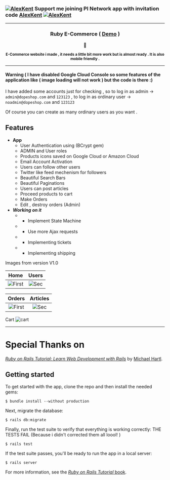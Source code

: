 ### [![AlexKent](https://user-images.githubusercontent.com/20374208/75432997-f5422100-5957-11ea-87a2-164eb98d83ef.png)](https://www.minepi.com/AlexKent) Support me joining PI Network app with invitation code [AlexKent](https://www.minepi.com/AlexKent) [![AlexKent](https://user-images.githubusercontent.com/20374208/75432997-f5422100-5957-11ea-87a2-164eb98d83ef.png)](https://www.minepi.com/AlexKent)

---

<h3 align="center" > Ruby E-Commerce ( <a href="https://dopeshop.herokuapp.com" target="_blank">Demo</a> )</h3>
<p align="center">
💎
</p>
<p align="center">
<sup>
<b>E-Commerce website i made , it needs a little bit more work but is almost ready . It is also mobile friendly . </b>
</sup>
</p>

---


#### Warning ( I have disabled Google Cloud Console so some features of the application like ( image loading will not work ) but the code is there :)

I have added some accounts just for checking , so to log in as admin -> ```admin@dopeshop.com``` and ```123123``` , 
to log in as ordinary user -> ```noadmin@dopeshop.com``` and ```123123```

Of course you can create as many ordinary users as you want .

## Features
- **App**
  - User Authentication using  (BCrypt gem)
  - ADMIN and User roles 
  - Products icons saved on Google Cloud or Amazon Cloud
  - Email Account Activation
  - Users can follow other users
  - Twitter like feed mechenism for followers
  - Beautiful Search Bars
  - Beautiful Paginations
  - Users can post articles
  - Proceed products to cart
  - Make Orders
  - Edit , destroy orders (Admin)
- _**Working on it**_
  - - Implement State Machine
  - - Use more Ajax requests
  - - Implementing tickets
  - - Implementing shipping

Images from version V1.0


| Home  | Users
|:-:|:-:|
| ![First](https://user-images.githubusercontent.com/20374208/40195917-99eec18c-5a17-11e8-9091-75719a991c32.png) | ![Sec](https://user-images.githubusercontent.com/20374208/40195918-9a10a7e8-5a17-11e8-8261-ac945dcba10e.png) |

| Orders  | Articles
|:-:|:-:|
| ![First](https://user-images.githubusercontent.com/20374208/34919204-13275106-f968-11e7-9ba3-316eb500e202.png) | ![Sec](https://user-images.githubusercontent.com/20374208/34919221-680184e4-f968-11e7-9878-0a3dd9f3f501.png) |

Cart
![cart](https://user-images.githubusercontent.com/20374208/40195915-99a80788-5a17-11e8-8a4c-df5a85d829a4.png)

---

# Special Thanks on 

[*Ruby on Rails Tutorial:
Learn Web Development with Rails*](http://www.railstutorial.org/)
by [Michael Hartl](http://www.michaelhartl.com/).

## Getting started

To get started with the app, clone the repo and then install the needed gems:

```
$ bundle install --without production
```

Next, migrate the database:

```
$ rails db:migrate
```

Finally, run the test suite to verify that everything is working correctly: THE TESTS FAIL (Because i didn't corrected them all loool! )

```
$ rails test
```

If the test suite passes, you'll be ready to run the app in a local server:

```
$ rails server
```

For more information, see the
[*Ruby on Rails Tutorial* book](http://www.railstutorial.org/book).
